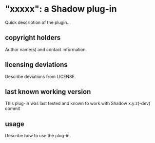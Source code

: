 # "xxxxx": a Shadow plug-in

Quick description of the plugin...

## copyright holders

Author name(s) and contact information.

## licensing deviations

Describe deviations from LICENSE.

## last known working version

This plug-in was last tested and known to work with 
Shadow x.y.z(-dev) commit <commit hash>

## usage

Describe how to use the plug-in.
